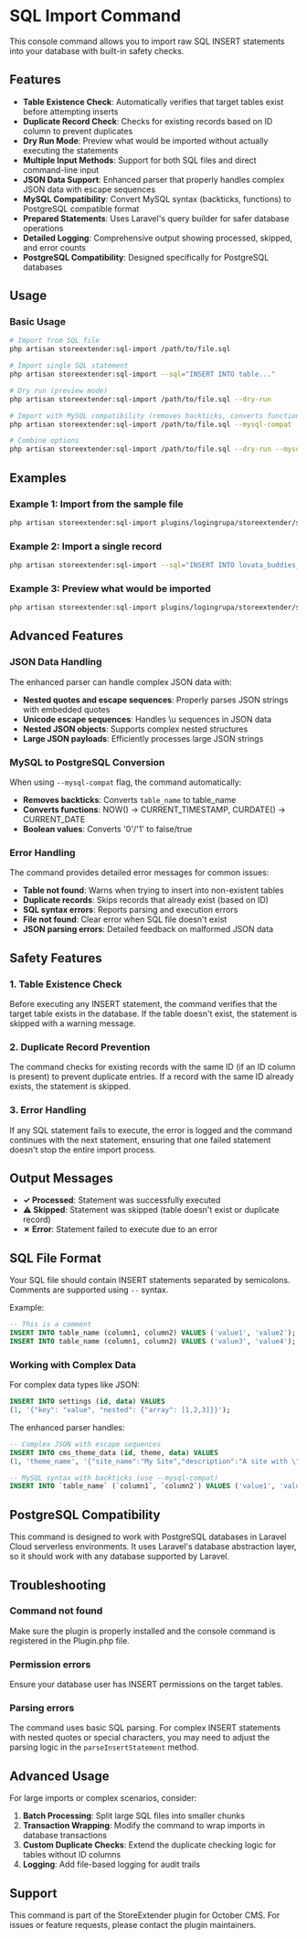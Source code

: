 # SQL Import Command

This console command allows you to import raw SQL INSERT statements into your database with built-in safety checks.

## Features

- **Table Existence Check**: Automatically verifies that target tables exist before attempting inserts
- **Duplicate Record Check**: Checks for existing records based on ID column to prevent duplicates
- **Dry Run Mode**: Preview what would be imported without actually executing the statements
- **Multiple Input Methods**: Support for both SQL files and direct command-line input
- **JSON Data Support**: Enhanced parser that properly handles complex JSON data with escape sequences
- **MySQL Compatibility**: Convert MySQL syntax (backticks, functions) to PostgreSQL compatible format
- **Prepared Statements**: Uses Laravel's query builder for safer database operations
- **Detailed Logging**: Comprehensive output showing processed, skipped, and error counts
- **PostgreSQL Compatibility**: Designed specifically for PostgreSQL databases

## Usage

### Basic Usage

```bash
# Import from SQL file
php artisan storeextender:sql-import /path/to/file.sql

# Import single SQL statement
php artisan storeextender:sql-import --sql="INSERT INTO table..."

# Dry run (preview mode)
php artisan storeextender:sql-import /path/to/file.sql --dry-run

# Import with MySQL compatibility (removes backticks, converts functions)
php artisan storeextender:sql-import /path/to/file.sql --mysql-compat

# Combine options
php artisan storeextender:sql-import /path/to/file.sql --dry-run --mysql-compat
```

## Examples

### Example 1: Import from the sample file

```bash
php artisan storeextender:sql-import plugins/logingrupa/storeextender/sample_import.sql
```

### Example 2: Import a single record

```bash
php artisan storeextender:sql-import --sql="INSERT INTO lovata_buddies_groups (id, name, code, price_type_id) VALUES (12, 'Test Group', 'test', 1)"
```

### Example 3: Preview what would be imported

```bash
php artisan storeextender:sql-import plugins/logingrupa/storeextender/sample_import.sql --dry-run
```

## Advanced Features

### JSON Data Handling

The enhanced parser can handle complex JSON data with:

- **Nested quotes and escape sequences**: Properly parses JSON strings with embedded quotes
- **Unicode escape sequences**: Handles \u sequences in JSON data
- **Nested JSON objects**: Supports complex nested structures
- **Large JSON payloads**: Efficiently processes large JSON strings

### MySQL to PostgreSQL Conversion

When using `--mysql-compat` flag, the command automatically:

- **Removes backticks**: Converts `table_name` to table_name
- **Converts functions**: NOW() → CURRENT_TIMESTAMP, CURDATE() → CURRENT_DATE
- **Boolean values**: Converts '0'/'1' to false/true

### Error Handling

The command provides detailed error messages for common issues:

- **Table not found**: Warns when trying to insert into non-existent tables
- **Duplicate records**: Skips records that already exist (based on ID)
- **SQL syntax errors**: Reports parsing and execution errors
- **File not found**: Clear error when SQL file doesn't exist
- **JSON parsing errors**: Detailed feedback on malformed JSON data

## Safety Features

### 1. Table Existence Check
Before executing any INSERT statement, the command verifies that the target table exists in the database. If the table doesn't exist, the statement is skipped with a warning message.

### 2. Duplicate Record Prevention
The command checks for existing records with the same ID (if an ID column is present) to prevent duplicate entries. If a record with the same ID already exists, the statement is skipped.

### 3. Error Handling
If any SQL statement fails to execute, the error is logged and the command continues with the next statement, ensuring that one failed statement doesn't stop the entire import process.

## Output Messages

- **✓ Processed**: Statement was successfully executed
- **⚠ Skipped**: Statement was skipped (table doesn't exist or duplicate record)
- **✗ Error**: Statement failed to execute due to an error

## SQL File Format

Your SQL file should contain INSERT statements separated by semicolons. Comments are supported using `--` syntax.

Example:
```sql
-- This is a comment
INSERT INTO table_name (column1, column2) VALUES ('value1', 'value2');
INSERT INTO table_name (column1, column2) VALUES ('value3', 'value4');
```

### Working with Complex Data

For complex data types like JSON:

```sql
INSERT INTO settings (id, data) VALUES 
(1, '{"key": "value", "nested": {"array": [1,2,3]}}');
```

The enhanced parser handles:

```sql
-- Complex JSON with escape sequences
INSERT INTO cms_theme_data (id, theme, data) VALUES 
(1, 'theme_name', '{"site_name":"My Site","description":"A site with \"quotes\" and \\backslashes","config":{"nested":true}}');

-- MySQL syntax with backticks (use --mysql-compat)
INSERT INTO `table_name` (`column1`, `column2`) VALUES ('value1', 'value2');
```

## PostgreSQL Compatibility

This command is designed to work with PostgreSQL databases in Laravel Cloud serverless environments. It uses Laravel's database abstraction layer, so it should work with any database supported by Laravel.

## Troubleshooting

### Command not found
Make sure the plugin is properly installed and the console command is registered in the Plugin.php file.

### Permission errors
Ensure your database user has INSERT permissions on the target tables.

### Parsing errors
The command uses basic SQL parsing. For complex INSERT statements with nested quotes or special characters, you may need to adjust the parsing logic in the `parseInsertStatement` method.

## Advanced Usage

For large imports or complex scenarios, consider:

1. **Batch Processing**: Split large SQL files into smaller chunks
2. **Transaction Wrapping**: Modify the command to wrap imports in database transactions
3. **Custom Duplicate Checks**: Extend the duplicate checking logic for tables without ID columns
4. **Logging**: Add file-based logging for audit trails

## Support

This command is part of the StoreExtender plugin for October CMS. For issues or feature requests, please contact the plugin maintainers.